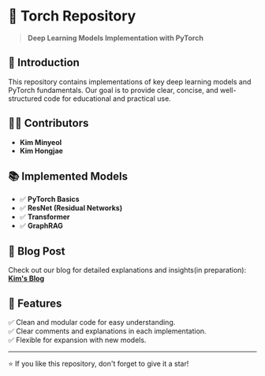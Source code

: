 # 🚀 Torch Repository

> **Deep Learning Models Implementation with PyTorch**

## 📌 Introduction
This repository contains implementations of key deep learning models and PyTorch fundamentals. Our goal is to provide clear, concise, and well-structured code for educational and practical use.

## 🧑‍💻 Contributors
- **Kim Minyeol**
- **Kim Hongjae**

## 📚 Implemented Models
- ✅ **PyTorch Basics**
- ✅ **ResNet (Residual Networks)**
- ✅ **Transformer**
- ✅ **GraphRAG**



## 📝 Blog Post
Check out our blog for detailed explanations and insights(in preparation):
[**Kim's Blog**](https://hongminjaeyoel.tistory.com)

## 🌟 Features
✅ Clean and modular code for easy understanding.  
✅ Clear comments and explanations in each implementation.  
✅ Flexible for expansion with new models.  

---
⭐️ If you like this repository, don't forget to give it a star!
